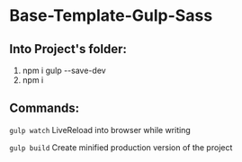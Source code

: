 # Base-Template-Gulp-Sass

## Into Project's folder:
1. npm i gulp --save-dev
2. npm i

## Commands:

`
gulp watch
`
LiveReload into browser while writing

`
gulp build
`
Create minified production version of the project
